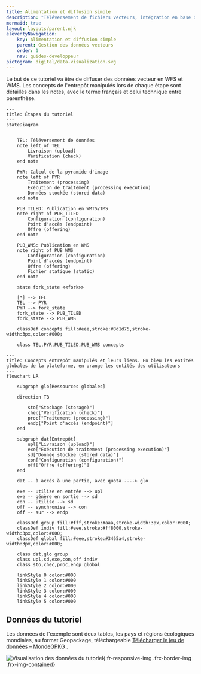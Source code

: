 ```yaml
---
title: Alimentation et diffusion simple
description: "Téléversement de fichiers vecteurs, intégration en base de données, diffusion en WMS et WFS "
mermaid: true
layout: layouts/parent.njk
eleventyNavigation:
    key: Alimentation et diffusion simple
    parent: Gestion des données vecteurs
    order: 1
    nav: guides-developpeur
pictogram: digital/data-visualization.svg
---
```


Le but de ce tutoriel va être de diffuser des données vecteur en WFS et WMS. Les concepts de l'entrepôt manipulés lors de chaque étape sont détaillés dans les notes, avec le terme français et celui technique entre parenthèse.

```mermaid
---
title: Étapes du tutoriel
---
stateDiagram


    TEL: Téléversement de données
    note left of TEL
        Livraison (upload)
        Vérification (check)
    end note

    PYR: Calcul de la pyramide d'image
    note left of PYR
        Traitement (processing)
        Exécution de traitement (processing execution)
        Données stockée (stored data)
    end note

    PUB_TILED: Publication en WMTS/TMS
    note right of PUB_TILED
        Configuration (configuration)
        Point d'accès (endpoint)
        Offre (offering)
    end note

    PUB_WMS: Publication en WMS
    note right of PUB_WMS
        Configuration (configuration)
        Point d'accès (endpoint)
        Offre (offering)
        Fichier statique (static)
    end note

    state fork_state <<fork>>

    [*] --> TEL
    TEL --> PYR
    PYR --> fork_state
    fork_state --> PUB_TILED
    fork_state --> PUB_WMS

    classDef concepts fill:#eee,stroke:#8d1d75,stroke-width:3px,color:#000;

    class TEL,PYR,PUB_TILED,PUB_WMS concepts
```

```mermaid
---
title: Concepts entrepôt manipulés et leurs liens. En bleu les entités globales de la plateforme, en orange les entités des utilisateurs
---
flowchart LR

	subgraph glo[Ressources globales]

    direction TB

        sto["Stockage (storage)"]
        chec["Vérification (check)"]
        proc["Traitement (processing)"]
        endp["Point d'accès (endpoint)"]
    end

	subgraph dat[Entrepôt]
        upl["Livraison (upload)"]
        exe["Exécution de traitement (processing execution)"]
        sd["Donnée stockée (stored data)"]
        con["Configuration (configuration)"]
        off["Offre (offering)"]
	end

    dat -- à accès à une partie, avec quota ----> glo

    exe -- utilise en entrée --> upl
    exe -- génère en sortie --> sd
    con -- utilise --> sd
    off -- synchronise --> con
    off -- sur --> endp

    classDef group fill:#fff,stroke:#aaa,stroke-width:3px,color:#000;
    classDef indiv fill:#eee,stroke:#ff8000,stroke-width:3px,color:#000;
	classDef global fill:#eee,stroke:#3465a4,stroke-width:3px,color:#000;

    class dat,glo group
    class upl,sd,exe,con,off indiv
    class sto,chec,proc,endp global

    linkStyle 0 color:#000
    linkStyle 1 color:#000
    linkStyle 2 color:#000
    linkStyle 3 color:#000
    linkStyle 4 color:#000
    linkStyle 5 color:#000
```

## Données du tutoriel

Les données de l'exemple sont deux tables, les pays et régions écologiques mondiales, au format Geopackage, téléchargeable
<a id="link-gpkg" 
   download="monde.gpkg" 
   href="/data/tutoriels/alimentation-diffusion-simple/monde.gpkg" 
   target="_self" 
   class="fr-link fr-link--download">
Télécharger le jeu de données – Monde<span class="fr-link__detail">GPKG</span>
</a>.

![Visualisation des données du tutoriel](/img/guides-developpeur/vecteur/donnees_presentation_vecteur.png){.fr-responsive-img .frx-border-img .frx-img-contained}
